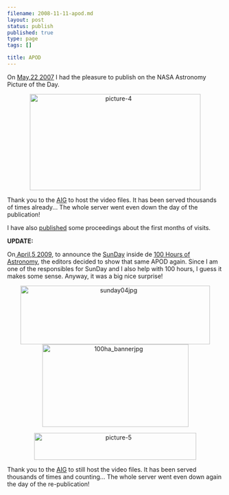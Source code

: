 ```yaml
--- 
filename: 2008-11-11-apod.md
layout: post
status: publish
published: true
type: page
tags: []

title: APOD
---
```

<!--:en-->On <a href="http://www.astro.physik.uni-goettingen.de/~bruno/APOD/apod.html">May,22 2007</a> I had the pleasure to publish on the NASA Astronomy Picture of the Day.
<p style="text-align:center;"><a href="http://antwrp.gsfc.nasa.gov/apod/ap070522.html"><img class="aligncenter size-full wp-image-464" title="picture-4" src="http://solarastronomy2009.files.wordpress.com/2009/11/screen-shot-2009-11-07-at-5-56-11-pm.jpg" alt="picture-4" width="398" height="225" /></a></p>
<p style="text-align:left;">Thank you to the <a href="http://www.astro.physik.uni-goettingen.de/">AIG</a> to host the video files. It has been served thousands of times already... The whole server went even down the day of the publication!</p>
<p style="text-align:left;">I have also <a href="http://adsabs.harvard.edu/abs/2008ca07.conf..520S">published</a> some proceedings about the first months of visits.</p>
<p style="text-align:left;"><strong>UPDATE:</strong></p>
On<a href="http://apod.nasa.gov/apod/ap090405.html"> April,5 2009</a>, to announce the <a href="http://solarastronomy2009.org/100-hours-sunday/">SunDay</a> inside de <a href="http://www.100hoursofastronomy.org/">100 Hours of Astronomy</a>, the editors decided to show that same APOD again. Since I am one of the responsibles for SunDay and I also help with 100 hours, I guess it makes some sense. Anyway, it was a big nice surprise!
<p style="text-align:center;"><a href="http://solarastronomy2009.org/100-hours-sunday/"><img class="size-medium wp-image-466 aligncenter" title="sunday04jpg" src="http://solarastronomy2009.files.wordpress.com/2008/12/spg_banner_webpage_small.jpg" alt="sunday04jpg" width="442" height="137" /></a><a href="http://www.100hoursofastronomy.org/"><img class="size-medium wp-image-467 aligncenter" title="100ha_bannerjpg" src="http://solarastronomy2009.files.wordpress.com/2009/11/screen-shot-2009-11-07-at-5-56-11-pm.jpg" alt="100ha_bannerjpg" width="341" height="193" /></a></p>
<p style="text-align:center;"></p>
<p style="text-align:center;"></p>
<p style="text-align:center;"></p>
<p style="text-align:center;"></p>
<p style="text-align:center;"><a href="http://apod.nasa.gov/apod/ap090405.html"><img class="aligncenter size-full wp-image-465" title="picture-5" src="http://solarastronomy2009.files.wordpress.com/2009/03/100ha_bannerjpg.jpeg" alt="picture-5" width="378" height="63" /></a></p>
<p style="text-align:center;"></p>
Thank you to the <a href="http://www.astro.physik.uni-goettingen.de/">AIG</a> to still host the video files. It has been served thousands of times and counting... The whole server went even down again the day of the re-publication!<!--:--><!--:es-->

<!--:-->
